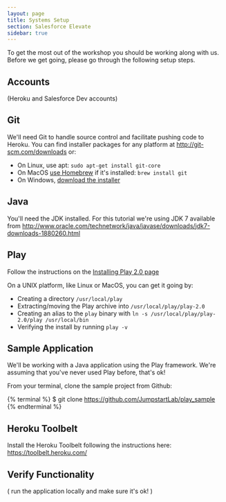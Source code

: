 ```yaml
---
layout: page
title: Systems Setup
section: Salesforce Elevate
sidebar: true
---
```


To get the most out of the workshop you should be working along with us. Before we get going, please go through the following setup steps.

## Accounts

(Heroku and Salesforce Dev accounts)

## Git

We'll need Git to handle source control and facilitate pushing code to Heroku. You can find installer packages for any platform at http://git-scm.com/downloads or:

* On Linux, use apt: `sudo apt-get install git-core`
* On MacOS [use Homebrew](http://brew.sh) if it's installed: `brew install git`
* On Windows, [download the installer](http://git-scm.com/download/win)

## Java

You'll need the JDK installed. For this tutorial we're using JDK 7 available from http://www.oracle.com/technetwork/java/javase/downloads/jdk7-downloads-1880260.html

## Play

Follow the instructions on the [Installing Play 2.0 page](http://www.playframework.com/documentation/2.0/Installing)

On a UNIX platform, like Linux or MacOS, you can get it going by:

* Creating a directory `/usr/local/play`
* Extracting/moving the Play archive into `/usr/local/play/play-2.0`
* Creating an alias to the `play` binary with `ln -s /usr/local/play/play-2.0/play /usr/local/bin`
* Verifying the install by running `play -v`

## Sample Application

We'll be working with a Java application using the Play framework. We're assuming that you've never used Play before, that's ok!

From your terminal, clone the sample project from Github:

{% terminal %}
$ git clone https://github.com/JumpstartLab/play_sample
{% endterminal %}

## Heroku Toolbelt

Install the Heroku Toolbelt following the instructions here: https://toolbelt.heroku.com/

## Verify Functionality

( run the application locally and make sure it's ok! )

